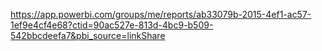 https://app.powerbi.com/groups/me/reports/ab33079b-2015-4ef1-ac57-1ef9e4cf4e68?ctid=90ac527e-813d-4bc9-b509-542bbcdeefa7&pbi_source=linkShare
